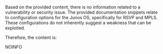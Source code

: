 Based on the provided content, there is no information related to a vulnerability or security issue. The provided documentation snippets relate to configuration options for the Junos OS, specifically for RSVP and MPLS. These configurations do not inherently suggest a weakness that can be exploited.

Therefore, the content is:

NOINFO